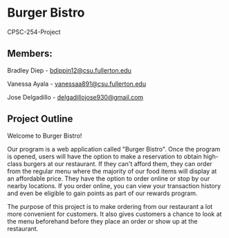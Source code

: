 # Burger Bistro
CPSC-254-Project

## Members:
Bradley Diep - bdippin12@csu.fullerton.edu

Vanessa Ayala - vanessaa891@csu.fullerton.edu

Jose Delgadillo - delgadillojose930@gmail.com

## Project Outline
Welcome to Burger Bistro!

Our program is a web application called "Burger Bistro". Once the program is opened, users will have the option to make a reservation to obtain high-class burgers at our restaurant. If they can't afford them, they can order from the regular menu where the majority of our food items will display at an affordable price. They have the option to order online or stop by our nearby locations. If you order online, you can view your transaction history and even be eligible to gain points as part of our rewards program. 

The purpose of this project is to make ordering from our restaurant a lot more convenient for customers. It also gives customers a chance to look at the menu beforehand before they place an order or show up at the restaurant. 